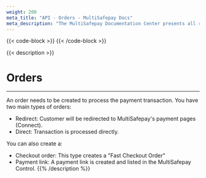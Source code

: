 ```yaml
---
weight: 200
meta_title: "API - Orders - MultiSafepay Docs"
meta_description: "The MultiSafepay Documentation Center presents all relevant information about our Plugins and API. You can also find support pages for Payment Methods, Tools and General Questions as well as the contact details of our Support and Integration Teams."
---
```

{{< code-block >}}
{{< /code-block >}}

{{< description >}}
# Orders
<hr class="separator">
An order needs to be created to process the payment transaction. You have two main types of orders:

+ Redirect: Customer will be redirected to MultiSafepay's payment pages (Connect).
+ Direct: Transaction is processed directly.

You can also create a:

+ Checkout order: This type creates a "Fast Checkout Order"
+ Payment link: A payment link is created and listed in the MultiSafepay Control.
{{% /description %}}